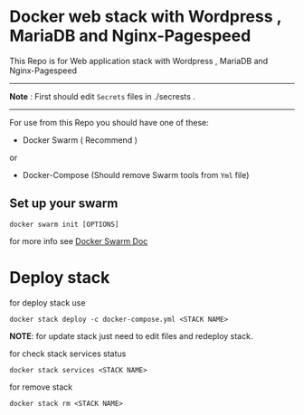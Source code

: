 
# Docker web stack with Wordpress , MariaDB and Nginx-Pagespeed

This Repo is for Web application stack with Wordpress , MariaDB and Nginx-Pagespeed 

---

**Note** : First should edit `Secrets` files in ./secrests .

---
For use from this Repo you should have one of these:

- Docker Swarm ( Recommend )

or

- Docker-Compose (Should remove Swarm tools from `Yml` file)

## Set up your swarm

```
docker swarm init [OPTIONS]
```
for more info see [Docker Swarm Doc](https://docs.docker.com/engine/reference/commandline/swarm_init/)

#  Deploy stack
for deploy stack use 

```
docker stack deploy -c docker-compose.yml <STACK NAME>
```

**NOTE**: for update stack just need to edit files and redeploy stack.

for check stack services status
```
docker stack services <STACK NAME>
```

for remove stack
```
docker stack rm <STACK NAME>
```